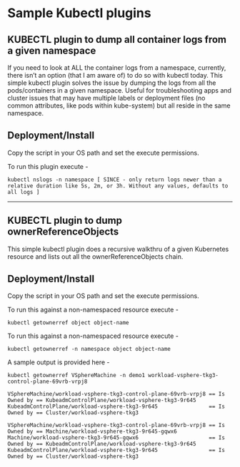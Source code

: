 # Sample Kubectl plugins

## KUBECTL plugin to dump all container logs from a given namespace

If you need to look at ALL the container logs from a namespace, currently, there isn’t an option (that I am aware of) to do so with kubectl today. This simple kubectl plugin solves the issue by dumping the logs from all the pods/containers in a given namespace. Useful for troubleshooting apps and cluster issues that may have multiple labels or deployment files (no common attributes, like pods within kube-system) but all reside in the same namespace.

## Deployment/Install

Copy the script in your OS path and set the execute permissions. 

To run this plugin execute - 
```
kubectl nslogs -n namespace [ SINCE - only return logs newer than a relative duration like 5s, 2m, or 3h. Without any values, defaults to all logs ]
```

---
## KUBECTL plugin to dump ownerReferenceObjects 

This simple kubectl plugin does a recursive walkthru of a given Kubernetes resource and lists out all the ownerReferenceObjects chain. 

## Deployment/Install

Copy the script in your OS path and set the execute permissions. 

To run this against a non-namespaced resource execute - 
```
kubectl getownerref object object-name
```

To run this against a non-namespaced resource execute - 
```
kubectl getownerref -n namespace object object-name
```
A sample output is provided here - 

```
kubectl getownerref VSphereMachine -n demo1 workload-vsphere-tkg3-control-plane-69vrb-vrpj8

VSphereMachine/workload-vsphere-tkg3-control-plane-69vrb-vrpj8 == Is Owned by == KubeadmControlPlane/workload-vsphere-tkg3-9r645
KubeadmControlPlane/workload-vsphere-tkg3-9r645                == Is Owned by == Cluster/workload-vsphere-tkg3

VSphereMachine/workload-vsphere-tkg3-control-plane-69vrb-vrpj8 == Is Owned by == Machine/workload-vsphere-tkg3-9r645-gqwx6
Machine/workload-vsphere-tkg3-9r645-gqwx6                      == Is Owned by == KubeadmControlPlane/workload-vsphere-tkg3-9r645
KubeadmControlPlane/workload-vsphere-tkg3-9r645                == Is Owned by == Cluster/workload-vsphere-tkg3
```
